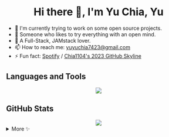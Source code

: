 <h1 align="center">Hi there 👋, I'm Yu Chia, Yu</h1>

- 🔭 I'm currently trying to work on some open source projects.
- 🌱 Someone who likes to try everything with an open mind.
- 🤟 A Full-Stack, JAMstack lover.
- 📫 How to reach me: 
  yuyuchia7423@gmail.com
- ⚡ Fun fact:
  [Spotify](https://open.spotify.com/user/21vnijzple4ufn2nzlfjy37py?si=b5f011d11a794ba4) / 
  [Chia1104's 2023 GitHub Skyline](https://skyline.github.com/Chia1104/2023)

<h2>Languages and Tools</h2>
<div align="center">
  <img src="https://skillicons.dev/icons?i=ts,java,php,react,next,vue,tailwind,laravel,nest,mongo,firebase,postgres" />
</div>
<h2>GitHub Stats</h2>
<div align="center">
  <img src="https://github-readme-stats.vercel.app/api/top-langs/?username=Chia1104&layout=compact&theme=material-palenight&count_private=true&show_icons=true&langs_count=8&hide=html,css,blade" />
 </div>
<details>
  <summary>More ✨</summary>
  <div align="center">
    <img src="https://github-readme-stats.vercel.app/api?username=Chia1104&count_private=true&show_icons=true&theme=material-palenight" />
    <img src="https://github-readme-streak-stats.herokuapp.com?user=Chia1104&theme=react&date_format=M%20j%5B%2C%20Y%5D&stroke=4802BC&background=6A26DD2B&ring=4802BC" />
  </div>
  
  https://github.com/Chia1104/Chia1104/assets/38397958/07325110-c2b9-4c58-aac9-bc41888400b2
  
 </details>
